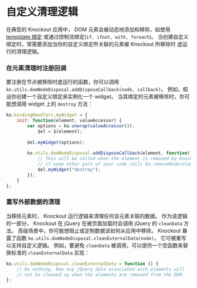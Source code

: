 # 自定义清理逻辑

在典型的 Knockout 应用中， DOM 元素会被动态地添加和移除，如使用 [templdate 绑定](./templdate-binding.md)
或通过控制流绑定(`if, ifnot, with, foreach`)。
当创建自定义绑定时，常需要添加当你的自定义绑定所关联的元素被 Knockout 所移除时
虚运行的清理逻辑。

### 在元素清理时注册回调

要注册在节点被移除时虚运行的函数，你可以调用 `ko.utils.domNodeDisposal.addDisposeCallback(node, callback)`。
例如，假设你创建一个自定义绑定来实例化一个 widget。
当其绑定的元素被移除时，你可能想调用 widget 上的 `destroy` 方法：

```javascript
ko.bindingHandlers.myWidget = {
    init: function(element, valueAccessor) {
        var options = ko.unwrap(valueAccessor()),
            $el = $(element);
 
        $el.myWidget(options);
 
        ko.utils.domNodeDisposal.addDisposeCallback(element, function() {
            // This will be called when the element is removed by Knockout or
            // if some other part of your code calls ko.removeNode(element)
            $el.myWidget("destroy");
        });
    }
};
```

### 重写外部数据的清理

当移除元素时， Knockout 运行逻辑来清理任何该元素关联的数据。
作为该逻辑的一部分， Knockout 在 jQuery 在被页面加载时会调用 jQuery 的 `cleanData` 方法。
高级场景中，你可能想阻止或定制数据该如何从应用中移除。
Knockout 暴露了函数 `ko.utils.domNodeDisposal.cleanExternalData(node)`，
它可被重写以支持自定义逻辑。
例如，要避免 `cleanData` 被调用，可以提供一个空函数来替换标准的 
`cleanExternalData` 实现：

```javascript
ko.utils.domNodeDisposal.cleanExternalData = function () {
    // Do nothing. Now any jQuery data associated with elements will
    // not be cleaned up when the elements are removed from the DOM.
};
```